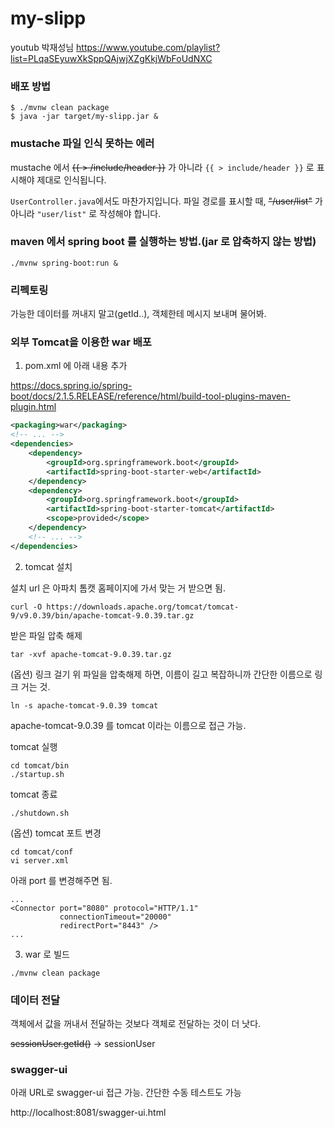 # my-slipp
youtub 박재성님 https://www.youtube.com/playlist?list=PLqaSEyuwXkSppQAjwjXZgKkjWbFoUdNXC

### 배포 방법
```
$ ./mvnw clean package 
$ java -jar target/my-slipp.jar &
```

### mustache 파일 인식 못하는 에러
mustache 에서 ~~{{ > /include/header }}~~ 가 아니라 `{{ > include/header }}` 로 표시해야 제대로 인식됩니다.  
 
`UserController.java`에서도 마찬가지입니다. 파일 경로를 표시할 때, ~~"/user/list"~~ 가 아니라 `"user/list"` 로 작성해야 합니다.
 
 
### maven 에서 spring boot 를 실행하는 방법.(jar 로 압축하지 않는 방법)
```
./mvnw spring-boot:run &
```

### 리펙토링
가능한 데이터를 꺼내지 말고(getId..), 객체한테 메시지 보내며 물어봐. 

### 외부 Tomcat을 이용한 war 배포
1. pom.xml 에 아래 내용 추가

https://docs.spring.io/spring-boot/docs/2.1.5.RELEASE/reference/html/build-tool-plugins-maven-plugin.html
```xml
<packaging>war</packaging>
<!-- ... -->
<dependencies>
    <dependency>
        <groupId>org.springframework.boot</groupId>
        <artifactId>spring-boot-starter-web</artifactId>
    </dependency>
    <dependency>
        <groupId>org.springframework.boot</groupId>
        <artifactId>spring-boot-starter-tomcat</artifactId>
        <scope>provided</scope>
    </dependency>
    <!-- ... -->
</dependencies>
```

2. tomcat 설치 

설치 url 은 아파치 톰캣 홈페이지에 가서 맞는 거 받으면 됨.
```
curl -O https://downloads.apache.org/tomcat/tomcat-9/v9.0.39/bin/apache-tomcat-9.0.39.tar.gz
```
받은 파일 압축 해제
```
tar -xvf apache-tomcat-9.0.39.tar.gz
```
(옵션) 링크 걸기 
위 파일을 압축해제 하면, 이름이 길고 복잡하니까 간단한 이름으로 링크 거는 것.
```
ln -s apache-tomcat-9.0.39 tomcat
```
apache-tomcat-9.0.39 를 tomcat 이라는 이름으로 접근 가능. 

tomcat 실행 
```
cd tomcat/bin
./startup.sh
```

tomcat 종료
```
./shutdown.sh
```

(옵션) tomcat 포트 변경
```
cd tomcat/conf
vi server.xml
```
아래 port 를 변경해주면 됨.
```
...
<Connector port="8080" protocol="HTTP/1.1"
           connectionTimeout="20000"
           redirectPort="8443" />
...
```

3. war 로 빌드
```
./mvnw clean package 
```

### 데이터 전달
객체에서 값을 꺼내서 전달하는 것보다 객체로 전달하는 것이 더 낫다. 

~~sessionUser.getId()~~ -> sessionUser
  
### swagger-ui
아래 URL로 swagger-ui 접근 가능. 간단한 수동 테스트도 가능

http://localhost:8081/swagger-ui.html
